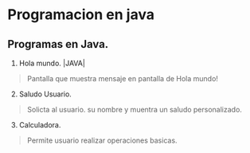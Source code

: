 # Programacion en java

## Programas en Java.

1. Hola mundo. |JAVA|
    
> Pantalla que muestra mensaje en pantalla de Hola mundo!

2. Saludo Usuario.

> Solicta al usuario. su nombre y muentra un saludo personalizado.

3. Calculadora.

> Permite usuario realizar operaciones basicas. 
